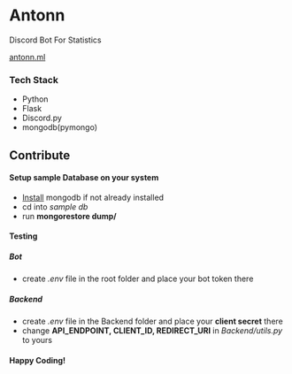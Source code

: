 # Antonn
Discord Bot For Statistics

[antonn.ml](https://antonn.ml)

### Tech Stack
 - Python
 - Flask
 - Discord.py
 - mongodb(pymongo)
 
## Contribute
 #### Setup sample Database on your system
 - [Install](https://docs.mongodb.com/manual/installation/) mongodb if not already installed
 - cd into *sample db*
 - run **mongorestore dump/**
 
 #### Testing
 ##### Bot
  - create *.env* file in the root folder and place your bot token there
 ##### Backend
  - create *.env* file in the Backend folder and place your **client secret** there
  - change **API_ENDPOINT, CLIENT_ID, REDIRECT_URI** in *Backend/utils.py* to yours

#### Happy Coding!
